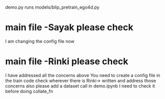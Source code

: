 demo.py runs models/blip_pretrain_ego4d.py


# main file -Sayak please check
I am changing the config file now

# main file -Rinki please check
I have addressed all the concerns above
You need to create a config file
in the train code check wherever there is Rinki-> written and address those concerns
also please add a dataset call in demo.ipynb I need to check it before doing collate_fn
